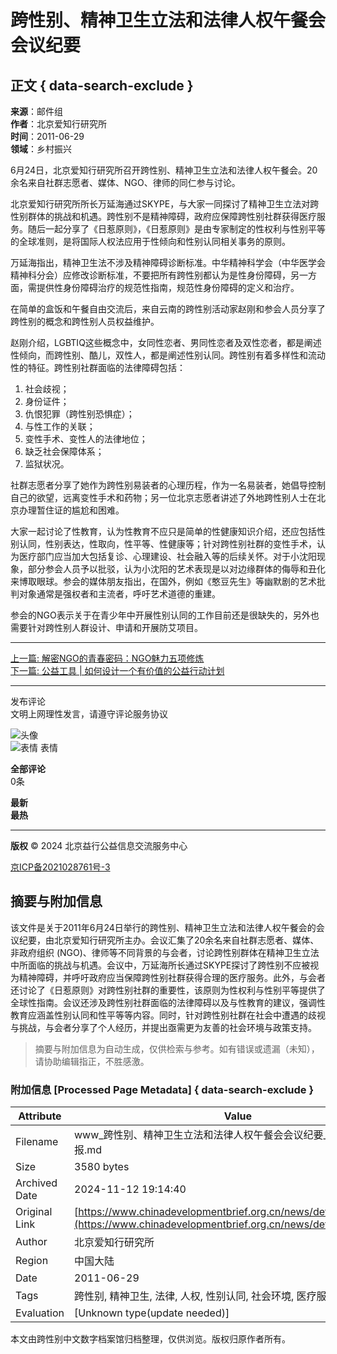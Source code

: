 # 跨性别、精神卫生立法和法律人权午餐会会议纪要

## 正文 { data-search-exclude }


**来源**：邮件组  
**作者**：北京爱知行研究所  
**时间**：2011-06-29  
**领域**：乡村振兴  

6月24日，北京爱知行研究所召开跨性别、精神卫生立法和法律人权午餐会。20余名来自社群志愿者、媒体、NGO、律师的同仁参与讨论。  

北京爱知行研究所所长万延海通过SKYPE，与大家一同探讨了精神卫生立法对跨性别群体的挑战和机遇。跨性别不是精神障碍，政府应保障跨性别社群获得医疗服务。随后一起分享了《日惹原则》，《日惹原则》是由专家制定的性权利与性别平等的全球准则，是将国际人权法应用于性倾向和性别认同相关事务的原则。  

万延海指出，精神卫生法不涉及精神障碍诊断标准。中华精神科学会（中华医学会精神科分会）应修改诊断标准，不要把所有跨性别都认为是性身份障碍，另一方面，需提供性身份障碍治疗的规范性指南，规范性身份障碍的定义和治疗。  

在简单的盒饭和午餐自由交流后，来自云南的跨性别活动家赵刚和参会人员分享了跨性别的概念和跨性别人员权益维护。  

赵刚介绍，LGBTIQ这些概念中，女同性恋者、男同性恋者及双性恋者，都是阐述性倾向，而跨性别、酷儿，双性人，都是阐述性别认同。跨性别有着多样性和流动性的特征。跨性别社群面临的法律障碍包括：  
1. 社会歧视；  
2. 身份证件；  
3. 仇恨犯罪（跨性别恐惧症）；  
4. 与性工作的关联；  
5. 变性手术、变性人的法律地位；  
6. 缺乏社会保障体系；  
7. 监狱状况。  

社群志愿者分享了她作为跨性别易装者的心理历程，作为一名易装者，她倡导控制自己的欲望，远离变性手术和药物；另一位北京志愿者讲述了外地跨性别人士在北京办理暂住证的尴尬和困难。  

大家一起讨论了性教育，认为性教育不应只是简单的性健康知识介绍，还应包括性别认同，性别表达，性取向，性平等、性健康等；针对跨性别社群的变性手术，认为医疗部门应当加大包括复诊、心理建设、社会融入等的后续关怀。对于小沈阳现象，部分参会人员予以批驳，认为小沈阳的艺术表现是以对边缘群体的侮辱和丑化来博取眼球。参会的媒体朋友指出，在国外，例如《憨豆先生》等幽默剧的艺术批判对象通常是强权者和主流者，呼吁艺术道德的重建。  

参会的NGO表示关于在青少年中开展性别认同的工作目前还是很缺失的，另外也需要针对跨性别人群设计、申请和开展防艾项目。  

---

[上一篇: 解密NGO的青春密码：NGO魅力五项修炼](https://www.chinadevelopmentbrief.org.cn/news/detail/12772.html)  
[下一篇: 公益工具 | 如何设计一个有价值的公益行动计划](https://www.chinadevelopmentbrief.org.cn/news/detail/65722.html)  

---

发布评论  
文明上网理性发言，请遵守评论服务协议

![头像](https://www.chinadevelopmentbrief.org.cn/static/image/Chinese-news/detail/def-avatar.png)  
![表情](https://www.chinadevelopmentbrief.org.cn/static/image/Chinese-news/detail/expression.png) 表情  

**全部评论**  
0条  

**最新**  
**最热**  

---

**版权** © 2024 北京益行公益信息交流服务中心  

[京ICP备2021028761号-3](https://beian.miit.gov.cn/#/Integrated/recordQuery)  

## 摘要与附加信息

<!-- tcd_abstract -->
该文件是关于2011年6月24日举行的跨性别、精神卫生立法和法律人权午餐会的会议纪要，由北京爱知行研究所主办。会议汇集了20余名来自社群志愿者、媒体、非政府组织 (NGO)、律师等不同背景的与会者，讨论跨性别群体在精神卫生立法中所面临的挑战与机遇。会议中，万延海所长通过SKYPE探讨了跨性别不应被视为精神障碍，并呼吁政府应当保障跨性别社群获得合理的医疗服务。此外，与会者还讨论了《日惹原则》对跨性别社群的重要性，该原则为性权利与性别平等提供了全球性指南。会议还涉及跨性别社群面临的法律障碍以及与性教育的建议，强调性教育应涵盖性别认同和性平等等内容。同时，针对跨性别社群在社会中遭遇的歧视与挑战，与会者分享了个人经历，并提出亟需更为友善的社会环境与政策支持。
<!-- tcd_abstract_end -->

> 摘要与附加信息为自动生成，仅供检索与参考。如有错误或遗漏（未知），请协助编辑指正，不胜感激。

### 附加信息 [Processed Page Metadata] { data-search-exclude }

| Attribute       | Value                                  |
|-----------------|----------------------------------------|
| Filename        | www_跨性别、精神卫生立法和法律人权午餐会会议纪要_-_中国发展简报.md                             |
| Size            | 3580 bytes                           |
| Archived Date   | 2024-11-12 19:14:40                             |
| Original Link   | [https://www.chinadevelopmentbrief.org.cn/news/detail/12773.html](https://www.chinadevelopmentbrief.org.cn/news/detail/12773.html)                       |
| Author          | 北京爱知行研究所                               |
| Region          | 中国大陆                               |
| Date            | 2011-06-29                                 |
| Tags            | 跨性别, 精神卫生, 法律, 人权, 性别认同, 社会环境, 医疗服务, 性教育                                 |
| Evaluation            | [Unknown type(update needed)]                                 |
<!-- tcd_table_end -->

本文由跨性别中文数字档案馆归档整理，仅供浏览。版权归原作者所有。
